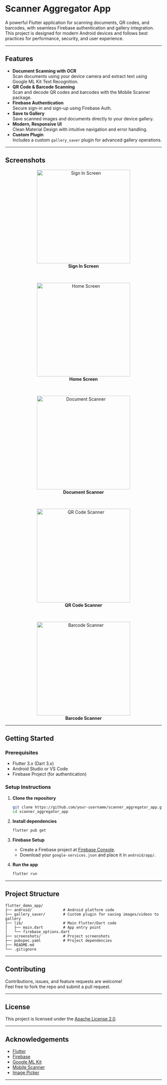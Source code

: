 # Scanner Aggregator App

A powerful Flutter application for scanning documents, QR codes, and barcodes, with seamless Firebase authentication and gallery integration.  
This project is designed for modern Android devices and follows best practices for performance, security, and user experience.

---

## Features

- **Document Scanning with OCR**  
  Scan documents using your device camera and extract text using Google ML Kit Text Recognition.
- **QR Code & Barcode Scanning**  
  Scan and decode QR codes and barcodes with the Mobile Scanner package.
- **Firebase Authentication**  
  Secure sign-in and sign-up using Firebase Auth.
- **Save to Gallery**  
  Save scanned images and documents directly to your device gallery.
- **Modern, Responsive UI**  
  Clean Material Design with intuitive navigation and error handling.
- **Custom Plugin**  
  Includes a custom `gallery_saver` plugin for advanced gallery operations.

---

## Screenshots

<p align="center">
  <img src="screenshots/screenshot1.jpg" alt="Sign In Screen" width="300"/>
  <br/>
  <b>Sign In Screen</b>
</p>

&nbsp;

<p align="center">
  <img src="screenshots/screenshot2.jpg" alt="Home Screen" width="300"/>
  <br/>
  <b>Home Screen</b>
</p>

&nbsp;

<p align="center">
  <img src="screenshots/screenshot3.jpg" alt="Document Scanner" width="300"/>
  <br/>
  <b>Document Scanner</b>
</p>

&nbsp;

<p align="center">
  <img src="screenshots/screenshot4.jpg" alt="QR Code Scanner" width="300"/>
  <br/>
  <b>QR Code Scanner</b>
</p>

&nbsp;

<p align="center">
  <img src="screenshots/screenshot5.jpg" alt="Barcode Scanner" width="300"/>
  <br/>
  <b>Barcode Scanner</b>
</p>

---

## Getting Started

### Prerequisites
- Flutter 3.x (Dart 3.x)
- Android Studio or VS Code
- Firebase Project (for authentication)

### Setup Instructions

1. **Clone the repository**
   ```sh
   git clone https://github.com/your-username/scanner_aggregator_app.git
   cd scanner_aggregator_app
   ```

2. **Install dependencies**
   ```sh
   flutter pub get
   ```

3. **Firebase Setup**
   - Create a Firebase project at [Firebase Console](https://console.firebase.google.com/).
   - Download your `google-services.json` and place it in `android/app/`.

4. **Run the app**
   ```sh
   flutter run
   ```

---

## Project Structure

```
flutter_demo_app/
├── android/              # Android platform code
├── gallery_saver/        # Custom plugin for saving images/videos to gallery
├── lib/                  # Main Flutter/Dart code
│   ├── main.dart         # App entry point
│   └── firebase_options.dart
├── screenshots/          # Project screenshots
├── pubspec.yaml          # Project dependencies
├── README.md
└── .gitignore
```

---

## Contributing

Contributions, issues, and feature requests are welcome!  
Feel free to fork the repo and submit a pull request.

---

## License

This project is licensed under the [Apache License 2.0](LICENSE).

---

## Acknowledgements

- [Flutter](https://flutter.dev/)
- [Firebase](https://firebase.google.com/)
- [Google ML Kit](https://developers.google.com/ml-kit)
- [Mobile Scanner](https://pub.dev/packages/mobile_scanner)
- [Image Picker](https://pub.dev/packages/image_picker)

---
